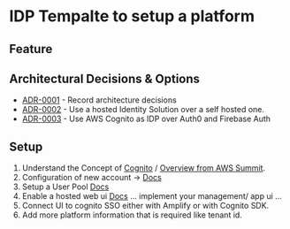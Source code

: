 # IDP Tempalte to setup a platform

## Feature


## Architectural Decisions & Options

<!-- adrlog -->

- [ADR-0001](0001-record-architecture-decisions.md) - Record architecture decisions
- [ADR-0002](0002-use-a-hosted-identity-solution-over-a-self-hosted-one.md) - Use a hosted Identity Solution over a self hosted one.
- [ADR-0003](0003-use-aws-cognito-as-idp-over-auth0-and-firbase-auth.md) - Use AWS Cognito as IDP over Auth0 and Firebase Auth

<!-- adrlogstop -->

## Setup

1. Understand the Concept of [Cognito](https://docs.aws.amazon.com/cognito/latest/developerguide/what-is-amazon-cognito.html) / [Overview from AWS Summit](https://www.youtube.com/watch?v=jLQjQpUYw6g).
2. Configuration of new account -> [Docs](https://docs.aws.amazon.com/cognito/latest/developerguide/cognito-getting-started.html)
3. Setup a User Pool [Docs](https://docs.aws.amazon.com/cognito/latest/developerguide/cognito-user-pool-as-user-directory.html)
4. Enable a hosted web ui [Docs](https://docs.aws.amazon.com/cognito/latest/developerguide/cognito-user-pools-configuring-app-integration.html)
... implement your management/ app ui ...
5. Connect UI to cognito SSO either with Amplify or with Cognito SDK.
6. Add more platform information that is required like tenant id.